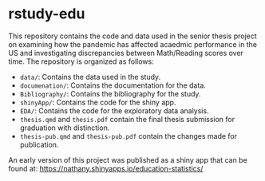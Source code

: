 # rstudy-edu

This repository contains the code and data used in the senior thesis project
on examining how the pandemic has affected acaedmic performance in the US 
and investigating discrepancies between Math/Reading scores over time.
The repository is organized as follows:

- `data/`: Contains the data used in the study.
- `documenation/`: Contains the documentation for the data.
- `Bibliography/`: Contains the bibliography for the study.
- `shinyApp/`: Contains the code for the shiny app.
- `EDA/`: Contains the code for the exploratory data analysis.
- `thesis.qmd` and `thesis.pdf` contain the final thesis submission for graduation with distinction.
- `thesis-pub.qmd` and `thesis-pub.pdf` contain the changes made for publication.

An early version of this project was published as a shiny app that can be found at: https://nathany.shinyapps.io/education-statistics/

